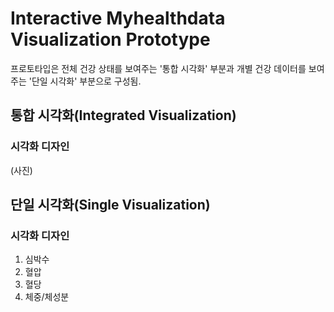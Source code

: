 # Interactive Myhealthdata Visualization Prototype
프로토타입은 전체 건강 상태를 보여주는 '통합 시각화' 부분과 개별 건강 데이터를 보여주는 '단일 시각화' 부분으로 구성됨.

## 통합 시각화(Integrated Visualization)
### 시각화 디자인
(사진)

## 단일 시각화(Single Visualization)
### 시각화 디자인
1. 심박수
2. 혈압
3. 혈당
4. 체중/체성분
